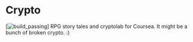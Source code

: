 Crypto
===
[![build_passing](https://travis-ci.org/gredinger/crypto.svg?branch=master)]
RPG story tales and cryptolab for Coursea. It might be a bunch of broken crypto. :)